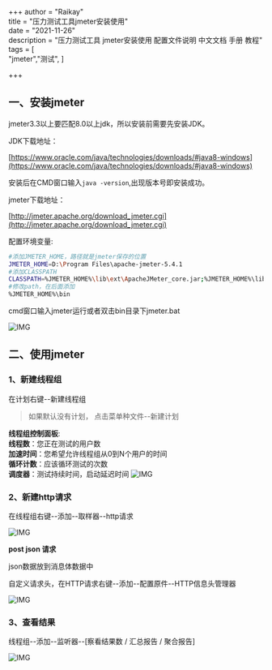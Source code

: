 +++
author = "Raikay"  
title = "压力测试工具jmeter安装使用"  
date = "2021-11-26"  
description = "压力测试工具 jmeter安装使用 配置文件说明 中文文档 手册 教程"  
tags = [  
         "jmeter","测试",
]  

+++

## 一、安装jmeter

jmeter3.3以上要匹配8.0以上jdk，所以安装前需要先安装JDK。  

JDK下载地址：  

[https://www.oracle.com/java/technologies/downloads/#java8-windows](https://www.oracle.com/java/technologies/downloads/#java8-windows)

安装后在CMD窗口输入`java -version`,出现版本号即安装成功。  

jmeter下载地址：

[http://jmeter.apache.org/download_jmeter.cgi](http://jmeter.apache.org/download_jmeter.cgi)

配置环境变量:  

```sh
#添加JMETER_HOME，路径就是jmeter保存的位置
JMETER_HOME=D:\Program Files\apache-jmeter-5.4.1
#添加CLASSPATH
CLASSPATH=%JMETER_HOME%\lib\ext\ApacheJMeter_core.jar;%JMETER_HOME%\lib\jorphan.jar;
#修改path，在后面添加
%JMETER_HOME%\bin
```

cmd窗口输入jmeter运行或者双击bin目录下jmeter.bat

![IMG](https://raikay.coding.net/p/code/d/m1/git/raw/master/2021/11/26/20211126030820.png)



## 二、使用jmeter

### 1、新建线程组

在计划右键--新建线程组    

>  如果默认没有计划， 点击菜单种文件--新建计划  

**线程组控制面板**:  
**线程数**：您正在测试的用户数  
**加速时间**：您希望允许线程组从0到N个用户的时间  
**循环计数**：应该循环测试的次数  
**调度器**：测试持续时间，启动延迟时间     ![IMG](https://raikay.coding.net/p/code/d/m1/git/raw/master/2021/11/26/20211126031713.png)

### 2、新建http请求

在线程组右键--添加--取样器--http请求

![IMG](https://raikay.coding.net/p/code/d/m1/git/raw/master/2021/11/26/20211126032551.png)

**post json 请求**

json数据放到消息体数据中    

自定义请求头，在HTTP请求右键--添加--配置原件--HTTP信息头管理器  

![IMG](https://raikay.coding.net/p/code/d/m1/git/raw/master/2021/11/26/20211126055538.png)

### 3、查看结果

线程组--添加--监听器--[察看结果数 / 汇总报告 / 聚合报告]

![IMG](https://raikay.coding.net/p/code/d/m1/git/raw/master/2021/11/26/20211126061047.png)
